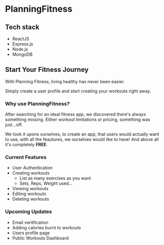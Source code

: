 # PlanningFitness

## Tech stack
- ReactJS
- Express.js
- Node.js
- MongoDB
## Start Your Fitness Journey

With Planning Fitness, living healthy has never been easier. 

Simply create a user profile and start creating your workouts right away.

### Why use PlanningFitness?

After searching for an ideal fitness app, we discovered there's always something missing. Either workout limitations or pricing, something was just...off.

We took it upons ourselves, to create an app, that users would actually want to use, with all the feautures, we ourselves would like to have! And above all it's completely **FREE**. 

### Current Features

- User Authentication
- Creating workouts
  - List as many exercises as you want
  - Sets, Reps, Weight used...
- Viewing workouts
- Editing workouts
- Deleting workouts

### Upcoming Updates

- Email veritfication
- Adding calories burnt to workouts
- Users profile page
- Public Workouts Dashboard
